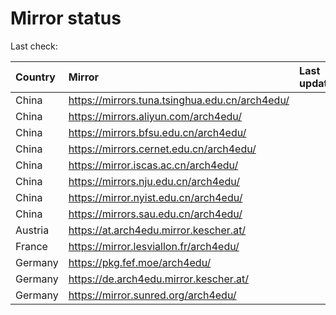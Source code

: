 <script src="./time.js"></script>
# Mirror status
Last check: <script type="text/javascript">localize(1714832244.5321405);</script>

|Country|Mirror|Last update|
|:------|:-----|:----------|
|China|https://mirrors.tuna.tsinghua.edu.cn/arch4edu/|<script type="text/javascript">localize(1714804338);</script>|
|China|https://mirrors.aliyun.com/arch4edu/|<script type="text/javascript">localize(1714804338);</script>|
|China|https://mirrors.bfsu.edu.cn/arch4edu/|<script type="text/javascript">localize(1714804338);</script>|
|China|https://mirrors.cernet.edu.cn/arch4edu/|<script type="text/javascript">localize(1714804338);</script>|
|China|https://mirror.iscas.ac.cn/arch4edu/|<script type="text/javascript">localize(1714804338);</script>|
|China|https://mirrors.nju.edu.cn/arch4edu/|<script type="text/javascript">localize(1714761232);</script>|
|China|https://mirror.nyist.edu.cn/arch4edu/|<script type="text/javascript">localize(1714804338);</script>|
|China|https://mirrors.sau.edu.cn/arch4edu/|<script type="text/javascript">localize(1714804338);</script>|
|Austria|https://at.arch4edu.mirror.kescher.at/|<script type="text/javascript">localize(1714804338);</script>|
|France|https://mirror.lesviallon.fr/arch4edu/|<script type="text/javascript">localize(1714804338);</script>|
|Germany|https://pkg.fef.moe/arch4edu/|<script type="text/javascript">localize(1714804338);</script>|
|Germany|https://de.arch4edu.mirror.kescher.at/|<script type="text/javascript">localize(1714804338);</script>|
|Germany|https://mirror.sunred.org/arch4edu/|<script type="text/javascript">localize(1714804338);</script>|

<script src="./tablefilter/tablefilter.js"></script>
<script src="./table.js"></script>